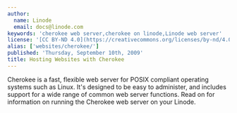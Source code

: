 ```yaml
---
author:
  name: Linode
  email: docs@linode.com
keywords: 'cherokee web server,cherokee on linode,Linode web server'
license: '[CC BY-ND 4.0](https://creativecommons.org/licenses/by-nd/4.0)'
alias: ['websites/cherokee/']
published: 'Thursday, September 10th, 2009'
title: Hosting Websites with Cherokee
---
```


Cherokee is a fast, flexible web server for POSIX compliant operating systems such as Linux. It's designed to be easy to administer, and includes support for a wide range of common web server functions. Read on for information on running the Cherokee web server on your Linode.
